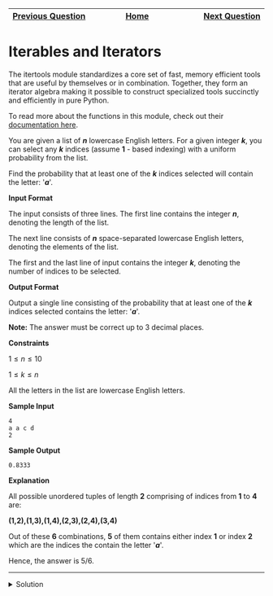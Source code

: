 | <img width=1000>[Previous Question](https://github.com/Kevin-Lago/python-hackerrank-solutions/tree/main/src/python/itertools/compress_the_string)</img> | <img width=1000>[Home](https://github.com/Kevin-Lago/python-hackerrank-solutions)</img> | <img width=1000>[Next Question](https://github.com/Kevin-Lago/python-hackerrank-solutions/tree/main/src/python/itertools/maximize_it)</img> |
|:---|:---:|---:|

# Iterables and Iterators

The itertools module standardizes a core set of fast, memory efficient tools that are useful by themselves or in combination. Together, they form an iterator algebra making it possible to construct specialized tools succinctly and efficiently in pure Python.

To read more about the functions in this module, check out their [documentation here]().

You are given a list of ___n___ lowercase English letters. For a given integer ___k___, you can select any ___k___ indices (assume __1__ - based indexing) with a uniform probability from the list.

Find the probability that at least one of the ___k___ indices selected will contain the letter: '___a___'.

__Input Format__

The input consists of three lines. The first line contains the integer ___n___, denoting the length of the list. 

The next line consists of ___n___ space-separated lowercase English letters, denoting the elements of the list.

The first and the last line of input contains the integer ___k___, denoting the number of indices to be selected.

__Output Format__

Output a single line consisting of the probability that at least one of the ___k___ indices selected contains the letter: '___a___'.

__Note:__ The answer must be correct up to 3 decimal places.

__Constraints__

$1 \le n \le 10$

$1 \le k \le n$

All the letters in the list are lowercase English letters.

__Sample Input__

```
4
a a c d
2
```

__Sample Output__

```
0.8333
``` 

__Explanation__

All possible unordered tuples of length __2__ comprising of indices from __1__ to __4__ are:

__(1,2),(1,3),(1,4),(2,3),(2,4),(3,4)__

Out of these __6__ combinations, __5__ of them contains either index __1__ or index __2__ which are the indices the contain the letter '___a___'.

Hence, the answer is $5 / 6$.

---

<details><summary>Solution</summary>
    
```python
from itertools import combinations

if __name__ == '__main__':
    n = int(input())
    a = list(input().split())
    k = int(input())

    test = [''.join(c) for c in list(combinations(a, k))]
    print(round(sum(['a' in c for c in test]) / len(test), 3))
```
</details>
